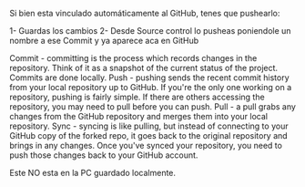 Si bien esta vinculado automáticamente al GitHub, tenes que pushearlo:

1- Guardas los cambios
2- Desde Source control lo pusheas poniendole un nombre a ese Commit y ya aparece aca en GitHub


Commit - committing is the process which records changes in the repository. Think of it as a snapshot of the current status of the project. Commits are done locally.
Push - pushing sends the recent commit history from your local repository up to GitHub. If you're the only one working on a repository, pushing is fairly simple. If there are others accessing the repository, you may need to pull before you can push.
Pull - a pull grabs any changes from the GitHub repository and merges them into your local repository.
Sync - syncing is like pulling, but instead of connecting to your GitHub copy of the forked repo, it goes back to the original repository and brings in any changes. Once you've synced your repository, you need to push those changes back to your GitHub account.


Este NO esta en la PC guardado localmente. 
